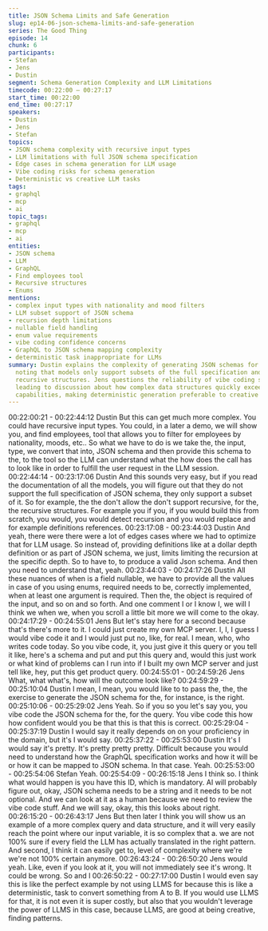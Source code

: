 ```yaml
---
title: JSON Schema Limits and Safe Generation
slug: ep14-06-json-schema-limits-and-safe-generation
series: The Good Thing
episode: 14
chunk: 6
participants:
- Stefan
- Jens
- Dustin
segment: Schema Generation Complexity and LLM Limitations
timecode: 00:22:00 – 00:27:17
start_time: 00:22:00
end_time: 00:27:17
speakers:
- Dustin
- Jens
- Stefan
topics:
- JSON schema complexity with recursive input types
- LLM limitations with full JSON schema specification
- Edge cases in schema generation for LLM usage
- Vibe coding risks for schema generation
- Deterministic vs creative LLM tasks
tags:
- graphql
- mcp
- ai
topic_tags:
- graphql
- mcp
- ai
entities:
- JSON schema
- LLM
- GraphQL
- Find employees tool
- Recursive structures
- Enums
mentions:
- complex input types with nationality and mood filters
- LLM subset support of JSON schema
- recursion depth limitations
- nullable field handling
- enum value requirements
- vibe coding confidence concerns
- GraphQL to JSON schema mapping complexity
- deterministic task inappropriate for LLMs
summary: Dustin explains the complexity of generating JSON schemas for LLM consumption,
  noting that models only support subsets of the full specification and struggle with
  recursive structures. Jens questions the reliability of vibe coding schema generation,
  leading to discussion about how complex data structures quickly exceed human verification
  capabilities, making deterministic generation preferable to creative LLM tasks.
---
```


00:22:00:21 - 00:22:44:12
Dustin
But this can get much more complex. You could have recursive input types. You could, in a later
a demo, we will show you, and find employees, tool that allows you to filter for employees by
nationality, moods, etc.. So what we have to do is we take the, the input, type, we convert that
into, JSON schema and then provide this schema to the, to the tool so the LLM can understand
what the how does the call has to look like in order to fulfill the user request in the LLM session.
00:22:44:14 - 00:23:17:06
Dustin
And this sounds very easy, but if you read the documentation of all the models, you will figure
out that they do not support the full specification of JSON schema, they only support a subset of
it. So for example, the the don't allow the don't support recursive, for the, the recursive
structures. For example you if you, if you would build this from scratch, you would, you would
detect recursion and you would replace and for example definitions references.
00:23:17:08 - 00:23:44:03
Dustin
And yeah, there were there were a lot of edges cases where we had to optimize that for LLM
usage. So instead of, providing definitions like at a dollar depth definition or as part of JSON
schema, we just, limits limiting the recursion at the specific depth. So to have to, to produce a
valid Json schema. And then you need to understand that, yeah.
00:23:44:03 - 00:24:17:26
Dustin
All these nuances of when is a field nullable, we have to provide all the values in case of you
using enums, required needs to be, correctly implemented, when at least one argument is
required. Then the, the object is required of the input, and so on and so forth. And one comment
I or I know I, we will I think we when we, when you scroll a little bit more we will come to the
okay.
00:24:17:29 - 00:24:55:01
Jens
But let's stay here for a second because that's there's more to it. I could just create my own
MCP server. I, I, I guess I would vibe code it and I would just put no, like, for real. I mean, who,
who writes code today. So you vibe code, it, you just give it this query or you tell it like, here's a
schema and put and put this query and, would this just work or what kind of problems can I run
into if I built my own MCP server and just tell like, hey, put this get product query.
00:24:55:01 - 00:24:59:26
Jens
What, what what's, how will the outcome look like?
00:24:59:29 - 00:25:10:04
Dustin
I mean, I mean, you would like to to pass the, the, the exercise to generate the JSON schema
for the, for instance, is the right.
00:25:10:06 - 00:25:29:02
Jens
Yeah. So if you so you let's say you, you vibe code the JSON schema for the, for the query. You
vibe code this how how confident would you be that this is that this is correct.
00:25:29:04 - 00:25:37:19
Dustin
I would say it really depends on on your proficiency in the domain, but it's I would say.
00:25:37:22 - 00:25:53:00
Dustin
It's I would say it's pretty. It's pretty pretty pretty. Difficult because you would need to understand
how the GraphQL specification works and how it will be or how it can be mapped to JSON
schema. In that case. Yeah.
00:25:53:00 - 00:25:54:06
Stefan
Yeah.
00:25:54:09 - 00:26:15:18
Jens
I think so. I think what would happen is you have this ID, which is mandatory. AI will probably
figure out, okay, JSON schema needs to be a string and it needs to be not optional. And we can
look at it as a human because we need to review the vibe code stuff. And we will say, okay, this
this looks about right.
00:26:15:20 - 00:26:43:17
Jens
But then later I think you will show us an example of a more complex query and data structure,
and it will very easily reach the point where our input variable, it is so complex that a. we are not
100% sure if every field the LLM has actually translated in the right pattern. And second, I think
it can easily get to, level of complexity where we're we're not 100% certain anymore.
00:26:43:24 - 00:26:50:20
Jens
would yeah.
Like, even if you look at it, you will not immediately see it's wrong. It could be wrong. So and I
00:26:50:22 - 00:27:17:00
Dustin
I would even say this is like the perfect example by not using LLMS for because this is like a
deterministic, task to convert something from A to B. If you would use LLMS for that, it is not
even it is super costly, but also that you wouldn't leverage the power of LLMS in this case,
because LLMS, are good at being creative, finding patterns.